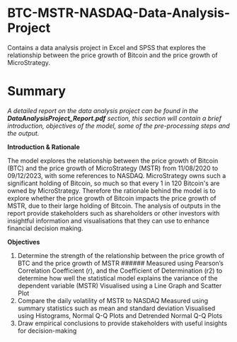 # BTC-MSTR-NASDAQ-Data-Analysis-Project
Contains a data analysis project in Excel and SPSS that explores the relationship between the price growth of Bitcoin and the price growth of MicroStrategy.

# Summary
_A detailed report on the data analysis project can be found in the **DataAnalysisProject_Report.pdf** section, this section will contain a brief introduction, objectives of the model, some of the pre-processing steps and the output._

**Introduction & Rationale**

The model explores the relationship between the price growth of Bitcoin (BTC) and the price growth of MicroStrategy (MSTR) from 11/08/2020 to 09/12/2023, with some references to NASDAQ. MicroStrategy owns such a significant holding of Bitcoin, so much so that every 1 in 120 Bitcoin's are owned by MicroStrategy. Therefore the rationale behind the model is to explore whether the price growth of Bitcoin impacts the price growth of MSTR, due to their large holding of Bitcoin. The analysis of outputs in the report provide stakeholders such as shareholders or other investors with insightful information and visualisations that they can use to enhance financial decision making.

**Objectives**

1. Determine the strength of the relationship between the price growth of BTC and the price growth of MSTR ######
   Measured using Pearson’s Correlation Coefficient (r), and the Coefficient of Determination (r2) to determine how well the statistical model explains the variance of the dependent variable (MSTR) 
   Visualised using a Line Graph and Scatter Plot
3. Compare the daily volatility of MSTR to NASDAQ
   Measured using summary statistics such as mean and standard deviation
   Visualised using Histograms, Normal Q-Q Plots and Detrended Normal Q-Q Plots
4. Draw empirical conclusions to provide stakeholders with useful insights for decision-making 

